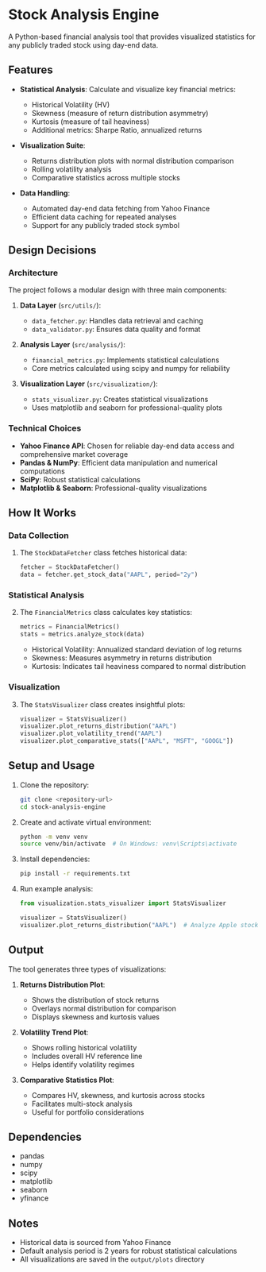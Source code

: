 # Stock Analysis Engine

A Python-based financial analysis tool that provides visualized statistics for any publicly traded stock using day-end data.

## Features

- **Statistical Analysis**: Calculate and visualize key financial metrics:
  - Historical Volatility (HV)
  - Skewness (measure of return distribution asymmetry)
  - Kurtosis (measure of tail heaviness)
  - Additional metrics: Sharpe Ratio, annualized returns

- **Visualization Suite**:
  - Returns distribution plots with normal distribution comparison
  - Rolling volatility analysis
  - Comparative statistics across multiple stocks

- **Data Handling**:
  - Automated day-end data fetching from Yahoo Finance
  - Efficient data caching for repeated analyses
  - Support for any publicly traded stock symbol

## Design Decisions

### Architecture

The project follows a modular design with three main components:

1. **Data Layer** (`src/utils/`):
   - `data_fetcher.py`: Handles data retrieval and caching
   - `data_validator.py`: Ensures data quality and format

2. **Analysis Layer** (`src/analysis/`):
   - `financial_metrics.py`: Implements statistical calculations
   - Core metrics calculated using scipy and numpy for reliability

3. **Visualization Layer** (`src/visualization/`):
   - `stats_visualizer.py`: Creates statistical visualizations
   - Uses matplotlib and seaborn for professional-quality plots

### Technical Choices

- **Yahoo Finance API**: Chosen for reliable day-end data access and comprehensive market coverage
- **Pandas & NumPy**: Efficient data manipulation and numerical computations
- **SciPy**: Robust statistical calculations
- **Matplotlib & Seaborn**: Professional-quality visualizations

## How It Works

### Data Collection

1. The `StockDataFetcher` class fetches historical data:
   ```python
   fetcher = StockDataFetcher()
   data = fetcher.get_stock_data("AAPL", period="2y")
   ```

### Statistical Analysis

2. The `FinancialMetrics` class calculates key statistics:
   ```python
   metrics = FinancialMetrics()
   stats = metrics.analyze_stock(data)
   ```

   - Historical Volatility: Annualized standard deviation of log returns
   - Skewness: Measures asymmetry in returns distribution
   - Kurtosis: Indicates tail heaviness compared to normal distribution

### Visualization

3. The `StatsVisualizer` class creates insightful plots:
   ```python
   visualizer = StatsVisualizer()
   visualizer.plot_returns_distribution("AAPL")
   visualizer.plot_volatility_trend("AAPL")
   visualizer.plot_comparative_stats(["AAPL", "MSFT", "GOOGL"])
   ```

## Setup and Usage

1. Clone the repository:
   ```bash
   git clone <repository-url>
   cd stock-analysis-engine
   ```

2. Create and activate virtual environment:
   ```bash
   python -m venv venv
   source venv/bin/activate  # On Windows: venv\Scripts\activate
   ```

3. Install dependencies:
   ```bash
   pip install -r requirements.txt
   ```

4. Run example analysis:
   ```python
   from visualization.stats_visualizer import StatsVisualizer
   
   visualizer = StatsVisualizer()
   visualizer.plot_returns_distribution("AAPL")  # Analyze Apple stock
   ```

## Output

The tool generates three types of visualizations:

1. **Returns Distribution Plot**:
   - Shows the distribution of stock returns
   - Overlays normal distribution for comparison
   - Displays skewness and kurtosis values

2. **Volatility Trend Plot**:
   - Shows rolling historical volatility
   - Includes overall HV reference line
   - Helps identify volatility regimes

3. **Comparative Statistics Plot**:
   - Compares HV, skewness, and kurtosis across stocks
   - Facilitates multi-stock analysis
   - Useful for portfolio considerations

## Dependencies

- pandas
- numpy
- scipy
- matplotlib
- seaborn
- yfinance

## Notes

- Historical data is sourced from Yahoo Finance
- Default analysis period is 2 years for robust statistical calculations
- All visualizations are saved in the `output/plots` directory
